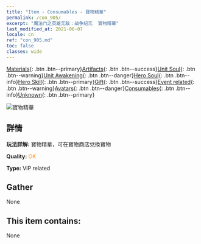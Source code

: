 ```yaml
---
title: "Item - Consumables - 寶物精華"
permalink: /con_905/
excerpt: "魔法门之英雄无敌：战争纪元  寶物精華"
last_modified_at: 2021-06-07
locale: cn
ref: "con_905.md"
toc: false
classes: wide
---
```

 [Materials](/ItemsCN/){: .btn .btn--primary}[Artifacts](/ItemsCN/Artifacts/){: .btn .btn--success}[Unit Soul](/ItemsCN/UnitSoul/){: .btn .btn--warning}[Unit Awakening](/ItemsCN/UnitAwakening/){: .btn .btn--danger}[Hero Soul](/ItemsCN/HeroSoul/){: .btn .btn--info}[Hero Skill](/ItemsCN/HeroSkill/){: .btn .btn--primary}[Gift](/ItemsCN/Gift/){: .btn .btn--success}[Event related](/ItemsCN/Events/){: .btn .btn--warning}[Avatars](/ItemsCN/Avatars/){: .btn .btn--danger}[Consumables](/ItemsCN/Consumables/){: .btn .btn--info}[Unknown](/ItemsCN/Unknown/){: .btn .btn--primary}

 ![寶物精華](/images/t/i_99.png)

## 詳情
 **玩法詳解:** 寶物精華，可在寶物商店兌換寶物

 **Quality:** <span style="color: #FF8C00">OK</span>

 **Type:** VIP related

## Gather

  None

## This item contains:

  None

